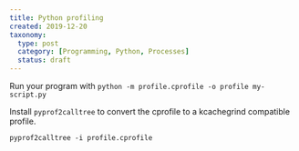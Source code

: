 ```yaml
---
title: Python profiling
created: 2019-12-20
taxonomy:
  type: post
  category: [Programming, Python, Processes]
  status: draft
---
```


Run your program with `python -m profile.cprofile -o profile my-script.py`

Install `pyprof2calltree` to convert the cprofile to a kcachegrind compatible profile.

`pyprof2calltree -i profile.cprofile`
